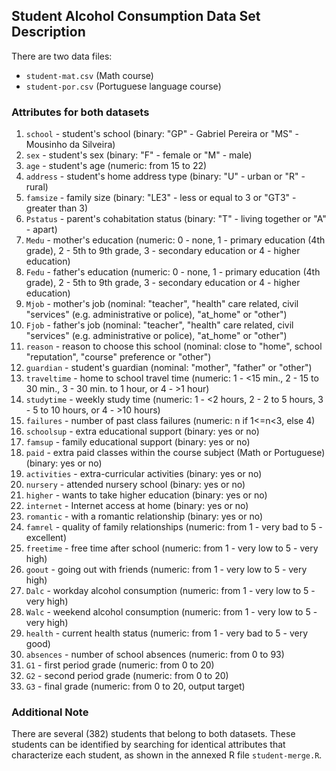 ## Student Alcohol Consumption Data Set Description

There are two data files:

- `student-mat.csv` (Math course) 
- `student-por.csv` (Portuguese language course) 


### Attributes for both datasets

1. `school` - student's school (binary: "GP" - Gabriel Pereira or "MS" - Mousinho da Silveira)
2. `sex` - student's sex (binary: "F" - female or "M" - male)
3. `age` - student's age (numeric: from 15 to 22)
4. `address` - student's home address type (binary: "U" - urban or "R" - rural)
5. `famsize` - family size (binary: "LE3" - less or equal to 3 or "GT3" - greater than 3)
6. `Pstatus` - parent's cohabitation status (binary: "T" - living together or "A" - apart)
7. `Medu` - mother's education (numeric: 0 - none,  1 - primary education (4th grade), 2 - 5th to 9th grade, 3 - secondary education or 4 - higher education)
8. `Fedu` - father's education (numeric: 0 - none,  1 - primary education (4th grade), 2 - 5th to 9th grade, 3 - secondary education or 4 - higher education)
9. `Mjob` - mother's job (nominal: "teacher", "health" care related, civil "services" (e.g. administrative or police), "at_home" or "other")
10. `Fjob` - father's job (nominal: "teacher", "health" care related, civil "services" (e.g. administrative or police), "at_home" or "other")
11. `reason` - reason to choose this school (nominal: close to "home", school "reputation", "course" preference or "other")
12. `guardian` - student's guardian (nominal: "mother", "father" or "other")
13. `traveltime` - home to school travel time (numeric: 1 - <15 min., 2 - 15 to 30 min., 3 - 30 min. to 1 hour, or 4 - >1 hour)
14. `studytime` - weekly study time (numeric: 1 - <2 hours, 2 - 2 to 5 hours, 3 - 5 to 10 hours, or 4 - >10 hours)
15. `failures` - number of past class failures (numeric: n if 1<=n<3, else 4)
16. `schoolsup` - extra educational support (binary: yes or no)
17. `famsup` - family educational support (binary: yes or no)
18. `paid` - extra paid classes within the course subject (Math or Portuguese) (binary: yes or no)
19. `activities` - extra-curricular activities (binary: yes or no)
20. `nursery` - attended nursery school (binary: yes or no)
21. `higher` - wants to take higher education (binary: yes or no)
22. `internet` - Internet access at home (binary: yes or no)
23. `romantic` - with a romantic relationship (binary: yes or no)
24. `famrel` - quality of family relationships (numeric: from 1 - very bad to 5 - excellent)
25. `freetime` - free time after school (numeric: from 1 - very low to 5 - very high)
26. `goout` - going out with friends (numeric: from 1 - very low to 5 - very high)
27. `Dalc` - workday alcohol consumption (numeric: from 1 - very low to 5 - very high)
28. `Walc` - weekend alcohol consumption (numeric: from 1 - very low to 5 - very high)
29. `health` - current health status (numeric: from 1 - very bad to 5 - very good)
30. `absences` - number of school absences (numeric: from 0 to 93)
31. `G1` - first period grade (numeric: from 0 to 20)
31. `G2` - second period grade (numeric: from 0 to 20)
32. `G3` - final grade (numeric: from 0 to 20, output target)


### Additional Note

There are several (382) students that belong to both datasets. 
These students can be identified by searching for identical attributes
that characterize each student, as shown in the annexed R file `student-merge.R`.
